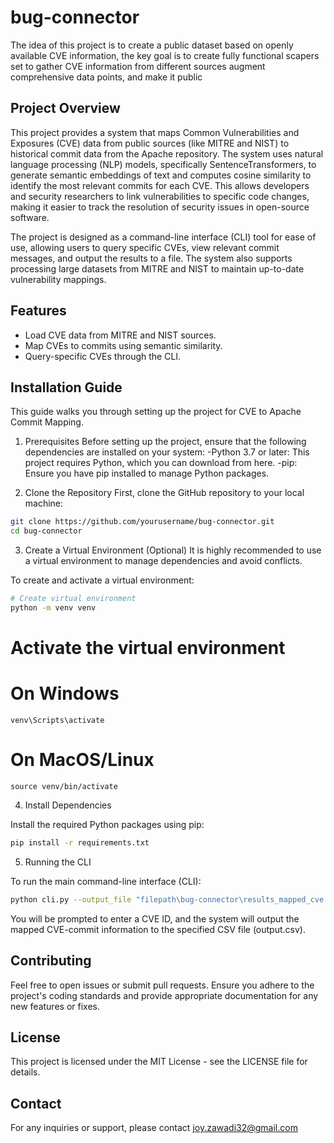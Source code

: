 # bug-connector
The idea of this project is to create a public dataset based on openly available CVE information, the key goal is to create fully functional scapers set to gather CVE information from different sources augment comprehensive data points, and make it public


## Project Overview
This project provides a system that maps Common Vulnerabilities and Exposures (CVE) data from public sources (like MITRE and NIST) to historical commit data from the Apache repository. The system uses natural language processing (NLP) models, specifically SentenceTransformers, to generate semantic embeddings of text and computes cosine similarity to identify the most relevant commits for each CVE. This allows developers and security researchers to link vulnerabilities to specific code changes, making it easier to track the resolution of security issues in open-source software.

The project is designed as a command-line interface (CLI) tool for ease of use, allowing users to query specific CVEs, view relevant commit messages, and output the results to a file. The system also supports processing large datasets from MITRE and NIST to maintain up-to-date vulnerability mappings.

## Features
- Load CVE data from MITRE and NIST sources.
- Map CVEs to commits using semantic similarity.
- Query-specific CVEs through the CLI.

## Installation Guide
This guide walks you through setting up the project for CVE to Apache Commit Mapping.

1. Prerequisites
Before setting up the project, ensure that the following dependencies are installed on your system:
-Python 3.7 or later: This project requires Python, which you can download from here.
-pip: Ensure you have pip installed to manage Python packages.

2. Clone the Repository
First, clone the GitHub repository to your local machine:

```bash
git clone https://github.com/yourusername/bug-connector.git
cd bug-connector
```
3. Create a Virtual Environment (Optional)
It is highly recommended to use a virtual environment to manage dependencies and avoid conflicts.

To create and activate a virtual environment:

```bash
# Create virtual environment
python -m venv venv
```

# Activate the virtual environment
# On Windows
```venv\Scripts\activate```

# On MacOS/Linux
```source venv/bin/activate```

4. Install Dependencies
   
Install the required Python packages using pip:
```bash
pip install -r requirements.txt
```

5. Running the CLI
   
To run the main command-line interface (CLI):

```bash
python cli.py --output_file "filepath\bug-connector\results_mapped_cve.csv"

```
You will be prompted to enter a CVE ID, and the system will output the mapped CVE-commit information to the specified CSV file (output.csv).

## Contributing

Feel free to open issues or submit pull requests. Ensure you adhere to the project's coding standards and provide appropriate documentation for any new features or fixes.

## License

This project is licensed under the MIT License - see the LICENSE file for details.

## Contact

For any inquiries or support, please contact joy.zawadi32@gmail.com

